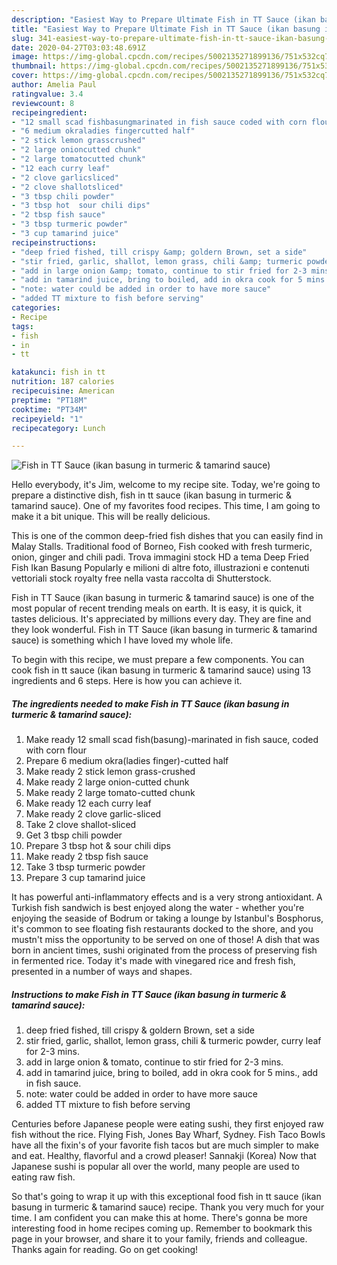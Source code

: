 ```yaml
---
description: "Easiest Way to Prepare Ultimate Fish in TT Sauce (ikan basung in turmeric &amp;amp; tamarind sauce)"
title: "Easiest Way to Prepare Ultimate Fish in TT Sauce (ikan basung in turmeric &amp;amp; tamarind sauce)"
slug: 341-easiest-way-to-prepare-ultimate-fish-in-tt-sauce-ikan-basung-in-turmeric-and-amp-tamarind-sauce
date: 2020-04-27T03:03:48.691Z
image: https://img-global.cpcdn.com/recipes/5002135271899136/751x532cq70/fish-in-tt-sauce-ikan-basung-in-turmeric-tamarind-sauce-recipe-main-photo.jpg
thumbnail: https://img-global.cpcdn.com/recipes/5002135271899136/751x532cq70/fish-in-tt-sauce-ikan-basung-in-turmeric-tamarind-sauce-recipe-main-photo.jpg
cover: https://img-global.cpcdn.com/recipes/5002135271899136/751x532cq70/fish-in-tt-sauce-ikan-basung-in-turmeric-tamarind-sauce-recipe-main-photo.jpg
author: Amelia Paul
ratingvalue: 3.4
reviewcount: 8
recipeingredient:
- "12 small scad fishbasungmarinated in fish sauce coded with corn flour"
- "6 medium okraladies fingercutted half"
- "2 stick lemon grasscrushed"
- "2 large onioncutted chunk"
- "2 large tomatocutted chunk"
- "12 each curry leaf"
- "2 clove garlicsliced"
- "2 clove shallotsliced"
- "3 tbsp chili powder"
- "3 tbsp hot  sour chili dips"
- "2 tbsp fish sauce"
- "3 tbsp turmeric powder"
- "3 cup tamarind juice"
recipeinstructions:
- "deep fried fished, till crispy &amp; goldern Brown, set a side"
- "stir fried, garlic, shallot, lemon grass, chili &amp; turmeric powder, curry leaf for 2-3 mins."
- "add in large onion &amp; tomato, continue to stir fried for 2-3 mins."
- "add in tamarind juice, bring to boiled, add in okra cook for 5 mins., add in fish sauce."
- "note: water could be added in order to have more sauce"
- "added TT mixture to fish before serving"
categories:
- Recipe
tags:
- fish
- in
- tt

katakunci: fish in tt 
nutrition: 187 calories
recipecuisine: American
preptime: "PT18M"
cooktime: "PT34M"
recipeyield: "1"
recipecategory: Lunch

---
```



![Fish in TT Sauce (ikan basung in turmeric &amp; tamarind sauce)](https://img-global.cpcdn.com/recipes/5002135271899136/751x532cq70/fish-in-tt-sauce-ikan-basung-in-turmeric-tamarind-sauce-recipe-main-photo.jpg)

Hello everybody, it's Jim, welcome to my recipe site. Today, we're going to prepare a distinctive dish, fish in tt sauce (ikan basung in turmeric &amp; tamarind sauce). One of my favorites food recipes. This time, I am going to make it a bit unique. This will be really delicious.

This is one of the common deep-fried fish dishes that you can easily find in Malay Stalls. Traditional food of Borneo, Fish cooked with fresh turmeric, onion, ginger and chili padi. Trova immagini stock HD a tema Deep Fried Fish Ikan Basung Popularly e milioni di altre foto, illustrazioni e contenuti vettoriali stock royalty free nella vasta raccolta di Shutterstock.

Fish in TT Sauce (ikan basung in turmeric &amp; tamarind sauce) is one of the most popular of recent trending meals on earth. It is easy, it is quick, it tastes delicious. It's appreciated by millions every day. They are fine and they look wonderful. Fish in TT Sauce (ikan basung in turmeric &amp; tamarind sauce) is something which I have loved my whole life.


To begin with this recipe, we must prepare a few components. You can cook fish in tt sauce (ikan basung in turmeric &amp; tamarind sauce) using 13 ingredients and 6 steps. Here is how you can achieve it.

<!--inarticleads1-->

##### The ingredients needed to make Fish in TT Sauce (ikan basung in turmeric &amp; tamarind sauce):

1. Make ready 12 small scad fish(basung)-marinated in fish sauce, coded with corn flour
1. Prepare 6 medium okra(ladies finger)-cutted half
1. Make ready 2 stick lemon grass-crushed
1. Make ready 2 large onion-cutted chunk
1. Make ready 2 large tomato-cutted chunk
1. Make ready 12 each curry leaf
1. Make ready 2 clove garlic-sliced
1. Take 2 clove shallot-sliced
1. Get 3 tbsp chili powder
1. Prepare 3 tbsp hot &amp; sour chili dips
1. Make ready 2 tbsp fish sauce
1. Take 3 tbsp turmeric powder
1. Prepare 3 cup tamarind juice


It has powerful anti-inflammatory effects and is a very strong antioxidant. A Turkish fish sandwich is best enjoyed along the water - whether you&#39;re enjoying the seaside of Bodrum or taking a lounge by Istanbul&#39;s Bosphorus, it&#39;s common to see floating fish restaurants docked to the shore, and you mustn&#39;t miss the opportunity to be served on one of those! A dish that was born in ancient times, sushi originated from the process of preserving fish in fermented rice. Today it&#39;s made with vinegared rice and fresh fish, presented in a number of ways and shapes. 

<!--inarticleads2-->

##### Instructions to make Fish in TT Sauce (ikan basung in turmeric &amp; tamarind sauce):

1. deep fried fished, till crispy &amp; goldern Brown, set a side
1. stir fried, garlic, shallot, lemon grass, chili &amp; turmeric powder, curry leaf for 2-3 mins.
1. add in large onion &amp; tomato, continue to stir fried for 2-3 mins.
1. add in tamarind juice, bring to boiled, add in okra cook for 5 mins., add in fish sauce.
1. note: water could be added in order to have more sauce
1. added TT mixture to fish before serving


Centuries before Japanese people were eating sushi, they first enjoyed raw fish without the rice. Flying Fish, Jones Bay Wharf, Sydney. Fish Taco Bowls have all the fixin&#39;s of your favorite fish tacos but are much simpler to make and eat. Healthy, flavorful and a crowd pleaser! Sannakji (Korea) Now that Japanese sushi is popular all over the world, many people are used to eating raw fish. 

So that's going to wrap it up with this exceptional food fish in tt sauce (ikan basung in turmeric &amp; tamarind sauce) recipe. Thank you very much for your time. I am confident you can make this at home. There's gonna be more interesting food in home recipes coming up. Remember to bookmark this page in your browser, and share it to your family, friends and colleague. Thanks again for reading. Go on get cooking!
